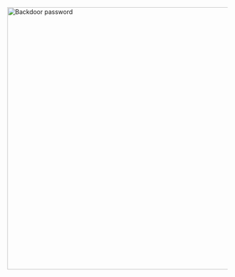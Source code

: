 
<img width="600" alt="Backdoor password" src="https://github.com/user-attachments/assets/6c513ad0-a8fc-4dca-8050-386825e62d44" />
